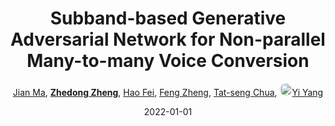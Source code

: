 ---
title: "Subband-based Generative Adversarial Network for Non-parallel Many-to-many Voice Conversion"
collection: publications
permalink: /publication/Subband-2022
date: 2022-01-01
doi: 
keywords: 
venue: 'arXiv:2207.06057'
author: '<a href="https://zdzheng.xyz/authors/Jian-Ma" class="author">Jian Ma</a>, <strong><a href="https://zdzheng.xyz/authors/Zhedong-Zheng" class="author">Zhedong Zheng</a></strong>, <a href="https://zdzheng.xyz/authors/Hao-Fei" class="author">Hao Fei</a>, <a href="https://zdzheng.xyz/authors/Feng-Zheng" class="author">Feng Zheng</a>, <a href="https://zdzheng.xyz/authors/Tat-seng-Chua" class="author">Tat-seng Chua</a>, <a href="https://zdzheng.xyz/authors/Yi-Yang" class="author"> <img src="https://zdzheng.xyz/files/yi-yang.jpeg" alt="Yi-Yang" style="border-radius: 50%; height:20px; width:20px">Yi Yang</a>'
sqlauthor: 'Jian Ma, Zhedong Zheng, Hao Fei, Feng Zheng, Tat seng Chua, Yi Yang, '
citation: ' Jian Ma,  Zhedong Zheng,  Hao Fei,  Feng Zheng,  Tat-seng Chua,  Yi Yang, &quot;Subband-based Generative Adversarial Network for Non-parallel Many-to-many Voice Conversion.&quot; arXiv:2207.06057, 2022.'
pub_year: '2022'
bib: >
    @inproceedings{ma2022subband,<br>author = "Ma, Jian and Zheng, Zhedong and Fei, Hao and Zheng, Feng and Chua, Tat-seng and Yang, Yi",<br>title = "Subband-based Generative Adversarial Network for Non-parallel Many-to-many Voice Conversion",<br>booktitle = "arXiv:2207.06057",<br>year = "2022"
    }

---